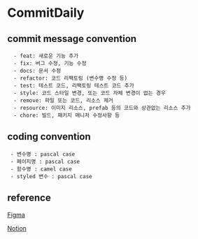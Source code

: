 # CommitDaily

## commit message convention

```  
  - feat: 새로운 기능 추가
  - fix: 버그 수정, 기능 수정
  - docs: 문서 수정
  - refactor: 코드 리팩토링 (변수명 수정 등)
  - test: 테스트 코드, 리팩토링 테스트 코드 추가
  - style: 코드 스타일 변경, 또는 코드 자체 변경이 없는 경우
  - remove: 파일 또는 코드, 리소스 제거
  - resource: 이미지 리소스, prefab 등의 코드와 상관없는 리소스 추가
  - chore: 빌드, 패키지 매니저 수정사항 등
  ```

## coding convention

```
 - 변수명 : pascal case
 - 페이지명 : pascal case
 - 함수명 : camel case
 - styled 변수 : pascal case
```

## reference
[Figma](https://www.figma.com/file/4e9ALqqARpWOc0OvvESzBF/%EC%BB%A4%EB%B0%8B%EB%8D%B0%EC%9D%BC%EB%A6%AC_%ED%86%A0%EC%9D%B4%ED%94%84%EB%A1%9C%EC%A0%9D%ED%8A%B8?node-id=0%3A1)

[Notion](https://asdfmelody.notion.site/Commit-Daily-a19b5f8ef4cc4a4f814615745a8ec082)
